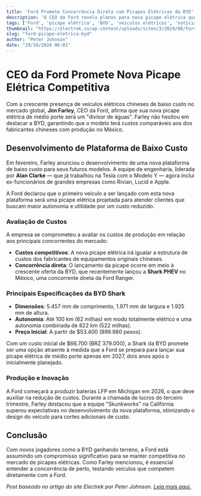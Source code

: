 ```yaml
---
title: 'Ford Promete Concorrência Direta com Picapes Elétricas da BYD'
description: 'O CEO da Ford revela planos para nova picape elétrica que competirá com modelos chineses.'
tags: ['Ford', 'picape elétrica', 'BYD', 'veículos elétricos', 'notícias de carros']
thumbnail: "https://electrek.co/wp-content/uploads/sites/3/2024/08/Ford-UAW-Discount-2025.jpeg?quality=82&strip=all&w=1400"
slug: "ford-picape-eletrica-byd"
author: "Peter Johnson"
date: "29/10/2024 06:01"
---
```


# CEO da Ford Promete Nova Picape Elétrica Competitiva

Com a crescente presença de veículos elétricos chineses de baixo custo no mercado global, **Jim Farley**, CEO da Ford, afirma que sua nova picape elétrica de médio porte será um "divisor de águas". Farley não hesitou em destacar a BYD, garantindo que o modelo terá custos comparáveis aos dos fabricantes chineses com produção no México.

## Desenvolvimento de Plataforma de Baixo Custo

Em fevereiro, Farley anunciou o desenvolvimento de uma nova plataforma de baixo custo para seus futuros modelos. A equipe de engenharia, liderada por **Alan Clarke** — que já trabalhou na Tesla com o Modelo Y — agora inclui ex-funcionários de grandes empresas como Rivian, Lucid e Apple.

A Ford declarou que o primeiro veículo a ser lançado com esta nova plataforma será uma picape elétrica projetada para atender clientes que buscam maior autonomia e utilidade por um custo reduzido.

### Avaliação de Custos

A empresa se comprometeu a avaliar os custos de produção em relação aos principais concorrentes do mercado:
- **Custos competitivos**: A nova picape elétrica irá igualar a estrutura de custos dos fabricantes de equipamentos originais chineses.
- **Concorrência direta**: O lançamento da picape ocorre em meio à crescente oferta da BYD, que recentemente lançou a **Shark PHEV** no México, uma concorrente direta da Ford Ranger.

### Principais Especificações da BYD Shark
- **Dimensões**: 5.457 mm de comprimento, 1.971 mm de largura e 1.925 mm de altura.  
- **Autonomia**: Até 100 km (62 milhas) em modo totalmente elétrico e uma autonomia combinada de 822 km (522 milhas).
- **Preço Inicial**: A partir de $53.400 (899.980 pesos).

Com um custo inicial de $66.700 (BRZ 379.000), a Shark da BYD promete ser uma opção atraente à medida que a Ford se prepara para lançar sua picape elétrica de médio porte apenas em 2027, dois anos após o inicialmente planejado.

### Produção e Inovação

A Ford começará a produzir baterias LFP em Michigan em 2026, o que deve auxiliar na redução de custos. Durante a chamada de lucros do terceiro trimestre, Farley destacou que a equipe "Skunkworks" na Califórnia superou expectativas no desenvolvimento da nova plataforma, otimizando o design do veículo para cortes adicionais de custo.

## Conclusão

Com novos jogadores como a BYD ganhando terreno, a Ford está assumindo um compromisso significativo para se manter competitiva no mercado de picapes elétricas. Como Farley mencionou, é essencial entender a concorrência de perto, testando veículos que competem diretamente com a Ford.

*Post baseado no artigo do site Electrek por Peter Johnson. [Leia mais aqui.](https://electrek.co/2024/10/28/fords-new-electric-pickup-rival-chinese-evs-costs/)*